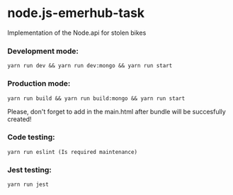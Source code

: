 # node.js-emerhub-task

Implementation of the Node.api for stolen bikes

### Development mode:

```
yarn run dev && yarn run dev:mongo && yarn run start
```

### Production mode:

```
yarn run build && yarn run build:mongo && yarn run start
```

Please, don't forget to add <!--vue-ssr-outlet--> in the main.html after bundle will be succesfully created!

### Code testing:

```
yarn run eslint (Is required maintenance)
```

### Jest testing:

```
yarn run jest
```
